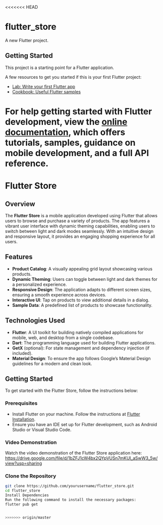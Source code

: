<<<<<<< HEAD
# flutter_store

A new Flutter project.

## Getting Started

This project is a starting point for a Flutter application.

A few resources to get you started if this is your first Flutter project:

- [Lab: Write your first Flutter app](https://docs.flutter.dev/get-started/codelab)
- [Cookbook: Useful Flutter samples](https://docs.flutter.dev/cookbook)

For help getting started with Flutter development, view the
[online documentation](https://docs.flutter.dev/), which offers tutorials,
samples, guidance on mobile development, and a full API reference.
=======
# Flutter Store

## Overview

The **Flutter Store** is a mobile application developed using Flutter that allows users to browse and purchase a variety of products. The app features a vibrant user interface with dynamic theming capabilities, enabling users to switch between light and dark modes seamlessly. With an intuitive design and responsive layout, it provides an engaging shopping experience for all users.

## Features

- **Product Catalog**: A visually appealing grid layout showcasing various products.
- **Dynamic Theming**: Users can toggle between light and dark themes for a personalized experience.
- **Responsive Design**: The application adapts to different screen sizes, ensuring a smooth experience across devices.
- **Interactive UI**: Tap on products to view additional details in a dialog.
- **Sample Data**: A predefined list of products to showcase functionality.

## Technologies Used

- **Flutter**: A UI toolkit for building natively compiled applications for mobile, web, and desktop from a single codebase.
- **Dart**: The programming language used for building Flutter applications.
- **GetX** (optional): For state management and dependency injection (if included).
- **Material Design**: To ensure the app follows Google’s Material Design guidelines for a modern and clean look.

## Getting Started

To get started with the Flutter Store, follow the instructions below:

### Prerequisites

- Install Flutter on your machine. Follow the instructions at [Flutter Installation](https://flutter.dev/docs/get-started/install).
- Ensure you have an IDE set up for Flutter development, such as Android Studio or Visual Studio Code.

### Video Demonstration
Watch the video demonstration of the Flutter Store application here: https://drive.google.com/file/d/1bZFJ1cW4bx2QYpVUSn7mKUI_aSwW3_5w/view?usp=sharing


### Clone the Repository

```bash
git clone https://github.com/yourusername/flutter_store.git
cd flutter_store
Install Dependencies
Run the following command to install the necessary packages:
flutter pub get


>>>>>>> origin/master
